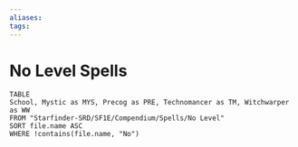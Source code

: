 ```yaml
---
aliases: 
tags: 
---
```


# No Level Spells

``` dataview
TABLE
School, Mystic as MYS, Precog as PRE, Technomancer as TM, Witchwarper as WW
FROM "Starfinder-SRD/SF1E/Compendium/Spells/No Level"
SORT file.name ASC
WHERE !contains(file.name, "No")
```